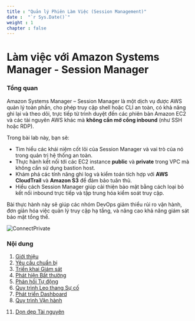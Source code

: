 ```yaml
---
title : "Quản lý Phiên Làm Việc (Session Management)"
date :  "`r Sys.Date()`" 
weight : 1 
chapter : false
---
```

# Làm việc với Amazon Systems Manager - Session Manager

### Tổng quan

Amazon Systems Manager – Session Manager là một dịch vụ được AWS quản lý toàn phần, cho phép truy cập shell hoặc CLI an toàn, có khả năng ghi lại và theo dõi, trực tiếp từ trình duyệt đến các phiên bản Amazon EC2 và các tài nguyên AWS khác mà **không cần mở cổng inbound** (như SSH hoặc RDP).

Trong bài lab này, bạn sẽ:

- Tìm hiểu các khái niệm cốt lõi của Session Manager và vai trò của nó trong quản trị hệ thống an toàn.
- Thực hành kết nối tới các EC2 instance **public** và **private** trong VPC mà không cần sử dụng bastion host.
- Khám phá các tính năng ghi log và kiểm toán tích hợp với **AWS CloudTrail** và **Amazon S3** để đảm bảo tuân thủ.
- Hiểu cách Session Manager giúp cải thiện bảo mật bằng cách loại bỏ kết nối inbound trực tiếp và tập trung hóa kiểm soát truy cập.

Bài thực hành này sẽ giúp các nhóm DevOps giảm thiểu rủi ro vận hành, đơn giản hóa việc quản lý truy cập hạ tầng, và nâng cao khả năng giám sát bảo mật tổng thể.

![ConnectPrivate](/images/Picture1.png) 

### Nội dung

1. [Giới thiệu](1-introduce/)
2. [Yêu cầu chuẩn bị](2-Prerequiste/)
3. [Triển khai Giám sát](3-monitoring/)
4. [Phát hiện Bất thường](4-anomaly-detection/)
5. [Phản hồi Tự động](5-automated-response/)
6. [Quy trình Leo thang Sự cố](6-escalation/)
7. [Phát triển Dashboard](7-dashboard/)
8. [Quy trình Vận hành](8-operations/)
<!-- 9. [Tối ưu Hiệu năng](9-performance/)
10. [Điều chỉnh Cảnh báo](10-alert-tuning/) -->
11. [Dọn dẹp Tài nguyên](11-cleanup/)
